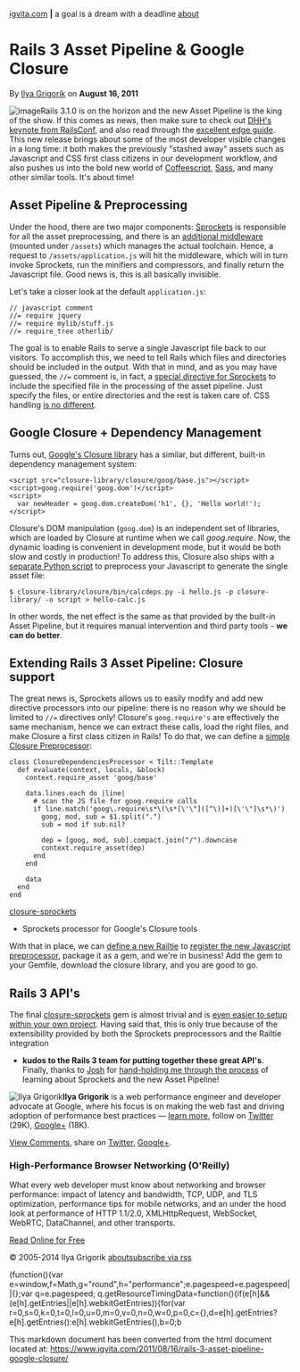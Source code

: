 [igvita.com](/) **|** a goal is a dream with a deadline [about](/)

Rails 3 Asset Pipeline & Google Closure
=======================================

By [Ilya Grigorik](/) on **August 16, 2011**

![image](//1-ps.googleusercontent.com/s/www.igvita.com/posts/10/xrails3.png.pagespeed.ic.npOyESwan4.png)Rails
3.1.0 is on the horizon and the new Asset Pipeline is the king of the
show. If this comes as news, then make sure to check out [DHH's keynote
from RailsConf](http://www.youtube.com/watch?v=cGdCI2HhfAU), and also
read through the [excellent edge
guide](http://edgeguides.rubyonrails.org/asset_pipeline.html). This new
release brings about some of the most developer visible changes in a
long time: it both makes the previously "stashed away" assets such as
Javascript and CSS first class citizens in our development workflow, and
also pushes us into the bold new world of
[Coffeescript](http://jashkenas.github.com/coffee-script/),
[Sass](http://sass-lang.com/), and many other similar tools. It's about
time!

Asset Pipeline & Preprocessing
------------------------------

Under the hood, there are two major components:
[Sprockets](http://getsprockets.org/) is responsible for all the asset
preprocessing, and there is an [additional
middleware](https://github.com/sstephenson/sprockets/blob/master/lib/sprockets/server.rb)
(mounted under `/assets`) which manages the actual toolchain. Hence, a
request to `/assets/application.js` will hit the middleware, which will
in turn invoke Sprockets, run the minifiers and compressors, and finally
return the Javascript file. Good news is, this is all basically
invisible.

Let's take a closer look at the default `application.js`:

    // javascript comment
    //= require jquery
    //= require mylib/stuff.js
    //= require_tree otherlib/

The goal is to enable Rails to serve a single Javascript file back to
our visitors. To accomplish this, we need to tell Rails which files and
directories should be included in the output. With that in mind, and as
you may have guessed, the `//=` comment is, in fact, a [special
directive for
Sprockets](https://github.com/sstephenson/sprockets/blob/master/lib/sprockets/directive_processor.rb#L103)
to include the specified file in the processing of the asset pipeline.
Just specify the files, or entire directories and the rest is taken care
of. CSS handling [is no
different](https://github.com/sstephenson/sprockets/blob/master/lib/sprockets/directive_processor.rb#L85).

Google Closure + Dependency Management
--------------------------------------

Turns out, [Google's Closure
library](http://code.google.com/closure/library/docs/gettingstarted.html)
has a similar, but different, built-in dependency management system:

    <script src="closure-library/closure/goog/base.js"></script>
    <script>goog.require('goog.dom')</script>
    <script>
      var newHeader = goog.dom.createDom('h1', {}, 'Hello world!');
    </script>

Closure's DOM manipulation (`goog.dom`) is an independent set of
libraries, which are loaded by Closure at runtime when we call
*goog.require*. Now, the dynamic loading is convenient in development
mode, but it would be both slow and costly in production! To address
this, Closure also ships with a [separate Python
script](http://code.google.com/p/closure-library/source/browse/trunk/closure/bin/calcdeps.py)
to preprocess your Javascript to generate the single asset file:

    $ closure-library/closure/bin/calcdeps.py -i hello.js -p closure-library/ -o script > hello-calc.js

In other words, the net effect is the same as that provided by the
built-in Asset Pipeline, but it requires manual intervention and third
party tools - **we can do better**.

Extending Rails 3 Asset Pipeline: Closure support
-------------------------------------------------

The great news is, Sprockets allows us to easily modify and add new
directive processors into our pipeline: there is no reason why we should
be limited to `//=` directives only! Closure's `goog.require's` are
effectively the same mechanism, hence we can extract these calls, load
the right files, and make Closure a first class citizen in Rails! To do
that, we can define a [simple Closure
Preprocessor](https://github.com/igrigorik/closure-sprockets/blob/master/lib/closure-sprockets/processor.rb):

    class ClosureDependenciesProcessor < Tilt::Template
      def evaluate(context, locals, &block)
        context.require_asset 'goog/base'

        data.lines.each do |line|
          # scan the JS file for goog.require calls
          if line.match('goog\.require\s*\(\s*[\'\"]([^\)]+)[\'\"]\s*\)')
            goog, mod, sub = $1.split(".")
            sub = mod if sub.nil?

            dep = [goog, mod, sub].compact.join("/").downcase
            context.require_asset(dep)
          end
        end

        data
      end
    end

[closure-sprockets](http://www.github.com/igrigorik/closure-sprockets/)
- Sprockets processor for Google's Closure tools

With that in place, we can [define a new
Railtie](http://www.igvita.com/2010/08/04/rails-3-internals-railtie-creating-plugins/)
to [register the new Javascript
preprocessor](https://github.com/igrigorik/closure-sprockets/blob/master/lib/closure-sprockets/railtie.rb),
package it as a gem, and we're in business! Add the gem to your Gemfile,
download the closure library, and you are good to go.

Rails 3 API's
-------------

The final
[closure-sprockets](https://github.com/igrigorik/closure-sprockets) gem
is almost trivial and is [even easier to setup within your own
project](https://github.com/igrigorik/closure-sprockets/blob/master/README.md).
Having said that, this is only true because of the extensibility
provided by both the Sprockets preprocessors and the Railtie integration
- **kudos to the Rails 3 team for putting together these great API's**.
Finally, thanks to [Josh](https://github.com/josh) for [hand-holding me
through the process](https://github.com/rails/rails/issues/2211) of
learning about Sprockets and the new Asset Pipeline!

![Ilya
Grigorik](https://1-ps.googleusercontent.com/s/www.igvita.com/images/35x35xigrigorik-small.png.pagespeed.ic._Nz4w6PPkg.jpg)**Ilya
Grigorik** is a web performance engineer and developer advocate at
Google, where his focus is on making the web fast and driving adoption
of performance best practices — [learn more](/), follow on
[Twitter](https://twitter.com/igrigorik) (29K),
[Google+](https://plus.google.com/+IlyaGrigorik) (18K).

[View
Comments](http://www.igvita.com/2011/08/16/rails-3-asset-pipeline-google-closure/#disqus_thread),
share on
[Twitter](https://twitter.com/share?url=http://www.igvita.com/2011/08/16/rails-3-asset-pipeline-google-closure/&text=Rails%203%20Asset%20Pipeline%20&%20Google%20Closure:&via=igrigorik),
[Google+](https://plus.google.com/share?url=http://www.igvita.com/2011/08/16/rails-3-asset-pipeline-google-closure/).

### High-Performance Browser Networking (O'Reilly)

What every web developer must know about networking and browser
performance: impact of latency and bandwidth, TCP, UDP, and TLS
optimization, performance tips for mobile networks, and an under the
hood look at performance of HTTP 1.1/2.0, XMLHttpRequest, WebSocket,
WebRTC, DataChannel, and other transports.

[Read Online for
Free](http://chimera.labs.oreilly.com/books/1230000000545?utm_source=igvita&utm_medium=referral&utm_campaign=igvita-footer)

© 2005-2014 Ilya Grigorik [about](/)[subscribe via
rss](http://feeds.igvita.com/igvita)

(function(){var
e=window,f=Math,g="round",h="performance";e.pagespeed=e.pagespeed||{};var
q=e.pagespeed;
q.getResourceTimingData=function(){if(e[h]&&(e[h].getEntries||e[h].webkitGetEntries)){for(var
r=0,s=0,k=0,t=0,l=0,u=0,m=0,v=0,n=0,w=0,p=0,c={},d=e[h].getEntries?e[h].getEntries():e[h].webkitGetEntries(),b=0;b

This markdown document has been converted from the html document located at:
https://www.igvita.com/2011/08/16/rails-3-asset-pipeline-google-closure/

